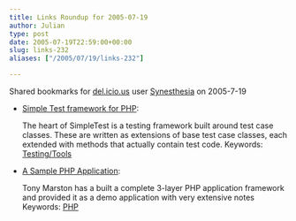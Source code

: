 ```yaml
---
title: Links Roundup for 2005-07-19
author: Julian
type: post
date: 2005-07-19T22:59:00+00:00
slug: links-232 
aliases: ["/2005/07/19/links-232"]

---
```

Shared bookmarks for [del.icio.us][1] user  [Synesthesia][2] on 2005-7-19

  * [Simple Test framework for PHP][3]:
  
    The heart of SimpleTest is a testing framework built around test case classes. These are written as extensions of base test case classes, each extended with methods that actually contain test code. Keywords: [Testing/Tools][4]
  * [A Sample PHP Application][5]:
  
    Tony Marston has a built a complete 3-layer PHP application framework and provided it as a demo application with very extensive notes Keywords: [PHP][6]

 [1]: https://del.icio.us/
 [2]: https://del.icio.us/synesthesia
 [3]: https://www.lastcraft.com/simple_test.php "https://www.lastcraft.com/simple_test.php"
 [4]: https://del.icio.us/synesthesia/Testing/Tools
 [5]: https://www.tonymarston.net/php-mysql/sample-application.html#2005-07-15 "https://www.tonymarston.net/php-mysql/sample-application.html#2005-07-15"
 [6]: https://del.icio.us/synesthesia/PHP